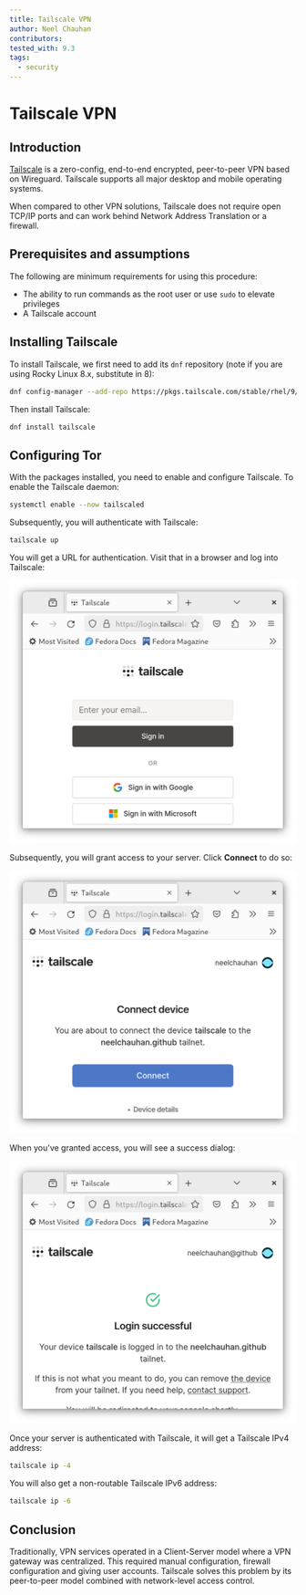 ```yaml
---
title: Tailscale VPN
author: Neel Chauhan
contributors:
tested_with: 9.3
tags:
  - security
---
```


# Tailscale VPN

## Introduction

[Tailscale](https://tailscale.com/) is a zero-config, end-to-end encrypted, peer-to-peer VPN based on Wireguard. Tailscale supports all major desktop and mobile operating systems.

When compared to other VPN solutions, Tailscale does not require open TCP/IP ports and can work behind Network Address Translation or a firewall.

## Prerequisites and assumptions

The following are minimum requirements for using this procedure:

* The ability to run commands as the root user or use `sudo` to elevate privileges
* A Tailscale account

## Installing Tailscale

To install Tailscale, we first need to add its `dnf` repository (note if you are using Rocky Linux 8.x, substitute in 8):

```bash
dnf config-manager --add-repo https://pkgs.tailscale.com/stable/rhel/9/tailscale.repo
```

Then install Tailscale:

```bash
dnf install tailscale
```

## Configuring Tor

With the packages installed, you need to enable and configure Tailscale. To enable the Tailscale daemon:

```bash
systemctl enable --now tailscaled
```

Subsequently, you will authenticate with Tailscale:

```bash
tailscale up
```

You will get a URL for authentication. Visit that in a browser and log into Tailscale:

![Tailscale login screen](../images/tailscale_1.png)

Subsequently, you will grant access to your server. Click **Connect** to do so:

![Tailscale grant access dialog](../images/tailscale_2.png)

When you've granted access, you will see a success dialog:

![Tailscale login successful dialog](../images/tailscale_3.png)

Once your server is authenticated with Tailscale, it will get a Tailscale IPv4 address:

```bash
tailscale ip -4
```

You will also get a non-routable Tailscale IPv6 address:

```bash
tailscale ip -6
```

## Conclusion

Traditionally, VPN services operated in a Client-Server model where a VPN gateway was centralized. This required manual configuration, firewall configuration and giving user accounts. Tailscale solves this problem by its peer-to-peer model combined with network-level access control.
